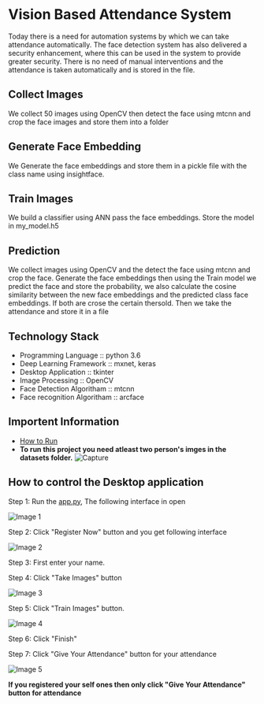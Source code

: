 # Vision Based Attendance System 

Today there is a need for automation systems by which 
we can take attendance automatically. The face detection 
system has also delivered a security enhancement, where 
this can be used in the system to provide greater 
security. There is no need of manual interventions and 
the attendance is taken automatically and is stored in 
the file.


## Collect Images
We collect 50 images using OpenCV then detect the face
using mtcnn and crop the face images and store them
into a folder

## Generate Face Embedding 
We Generate the face embeddings and store them in a pickle
file with the class name using insightface.

## Train Images
We build a classifier using ANN pass the face embeddings.
Store the model in my_model.h5

## Prediction
We collect images using OpenCV and the detect the face
using mtcnn and crop the face. Generate the face 
embeddings then using the Train model we predict the face
and store the probability, we also calculate the cosine 
similarity between the new face embeddings and the
predicted class face embeddings. If both are crose the 
certain thersold. Then we take the attendance and store it in a file

## Technology Stack
* Programming Language :: python 3.6
* Deep Learning Framework :: mxnet, keras
* Desktop Application :: tkinter
* Image Processing :: OpenCV
* Face Detection Algoritham :: mtcnn
* Face recognition Algoritham :: arcface

## Importent Information

* [How to Run](https://github.com/Sumegh20/Vision-Based-Attendance-System/blob/main/How%20to%20Run.txt)
* **To run this project you need atleast two person's imges in the datasets folder.**
![Capture](https://user-images.githubusercontent.com/81466184/165136668-62417b39-1848-4256-b1ce-878227cd6f75.PNG)

## How to control the Desktop application

Step 1: Run the [app.py](https://github.com/Sumegh20/Vision-Based-Attendance-System/blob/main/src/app.py), The following interface in open

![Image 1](https://user-images.githubusercontent.com/81466184/165136073-3e9a657a-36fd-466a-9290-813c64ec8c0f.PNG)

Step 2: Click "Register Now" button and you get following interface

![Image 2](https://user-images.githubusercontent.com/81466184/165136217-5182984d-8b3c-4fd5-8973-fabce52a6dca.PNG)

Step 3: First enter your name. 

Step 4: Click "Take Images" button

![Image 3](https://user-images.githubusercontent.com/81466184/165136308-9593bf01-db6e-424d-8dbb-22480f867c36.PNG)

Step 5: Click "Train Images" button.

![Image 4](https://user-images.githubusercontent.com/81466184/165136422-d032e7b7-361b-4da5-ae40-ad805497730f.PNG)

Step 6: Click "Finish"

Step 7: Click "Give Your Attendance" button for your attendance

![Image 5](https://user-images.githubusercontent.com/81466184/165136535-a042eb8e-0c68-4a0e-8cc6-7a0a49b50e3e.PNG)

**If you registered your self ones then only click "Give Your Attendance" button for attendance**









